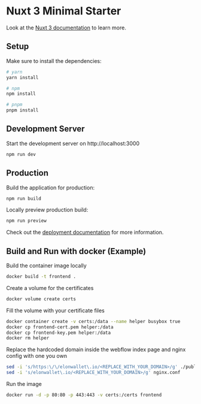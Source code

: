 # Nuxt 3 Minimal Starter

Look at the [Nuxt 3 documentation](https://nuxt.com/docs/getting-started/introduction) to learn more.

## Setup

Make sure to install the dependencies:

```bash
# yarn
yarn install

# npm
npm install

# pnpm
pnpm install
```

## Development Server

Start the development server on http://localhost:3000

```bash
npm run dev
```

## Production

Build the application for production:

```bash
npm run build
```

Locally preview production build:

```bash
npm run preview
```

Check out the [deployment documentation](https://nuxt.com/docs/getting-started/deployment) for more information.


## Build and Run with docker (Example)

Build the container image locally

```bash
docker build -t frontend .
```

Create a volume for the certificates

```bash
docker volume create certs
```

Fill the volume with your certificate files

```bash
docker container create -v certs:/data --name helper busybox true
docker cp frontend-cert.pem helper:/data
docker cp frontend-key.pem helper:/data
docker rm helper
```

Replace the hardcoded domain inside the webflow index page and nginx config with one you own
```bash
sed -i 's/https:\/\/elonwallet\.io/<REPLACE_WITH_YOUR_DOMAIN>/g' ./public/index.html
sed -i 's/elonwallet\.io/<REPLACE_WITH_YOUR_DOMAIN>/g' nginx.conf
```

Run the image

```bash
docker run -d -p 80:80 -p 443:443 -v certs:/certs frontend
```

